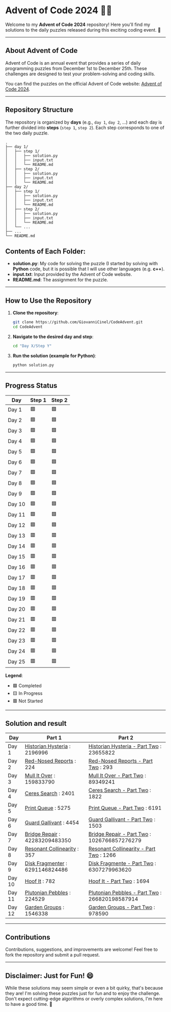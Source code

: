 # Advent of Code 2024 🎄✨

Welcome to my **Advent of Code 2024** repository! Here you'll find my solutions to the daily puzzles released during this exciting coding event. 🚀

---

## About Advent of Code

Advent of Code is an annual event that provides a series of daily programming puzzles from December 1st to December 25th. These challenges are designed to test your problem-solving and coding skills.

You can find the puzzles on the official Advent of Code website: [Advent of Code 2024](https://adventofcode.com/2024).

---

## Repository Structure

The repository is organized by **days** (e.g., `day 1`, `day 2`, ...) and each day is further divided into **steps** (`step 1`, `step 2`). Each step corresponds to one of the two daily puzzle.

```plaintext
.
├── day 1/
│   ├── step 1/
│   │   ├── solution.py
│   │   ├── input.txt
│   │   └── README.md
│   ├── step 2/
│   │   ├── solution.py
│   │   ├── input.txt
│   │   └── README.md
├── day 2/
│   ├── step 1/
│   │   ├── solution.py
│   │   ├── input.txt
│   │   └── README.md
│   ├── step 2/
│   │   ├── solution.py
│   │   ├── input.txt
│   │   └── README.md
│   └── ...
├── ...
└── README.md
```
## Contents of Each Folder:

- **solution.py**: My code for solving the puzzle (I started by solving with **Python** code, but it is possible that I will use other languages (e.g. **c++**).
- **input.txt**: Input provided by the Advent of Code website.
- **README.md**: The assignment for the puzzle.

---

## How to Use the Repository

1. **Clone the repository**:
   ```bash
   git clone https://github.com/GiovanniCinel/CodeAdvent.git
   cd CodeAdvent
   ```

2. **Navigate to the desired day and step**:
   ```bash
   cd "Day X/Step Y"
   ```

3. **Run the solution (example for Python)**:
   ```bash
   python solution.py
   ```

---

## Progress Status

| Day    | Step 1 | Step 2  |
|--------|--------|---------|
| Day 1  |   🟩   |   🟩   |     
| Day 2  |   🟩   |   🟩   |
| Day 3  |   🟩   |   🟩   |
| Day 4  |   🟩   |   🟩   |
| Day 5  |   🟩   |   🟩   |
| Day 6  |   🟩   |   🟩   |
| Day 7  |   🟩   |   🟩   |
| Day 8  |   🟩   |   🟩   |
| Day 9  |   🟩   |   🟩   |
| Day 10 |   🟩   |   🟩   |
| Day 11 |   🟩   |   🟩   |
| Day 12 |   🟩   |   🟩   |
| Day 13 |   🟥   |   🟥   |
| Day 14 |   🟥   |   🟥   |
| Day 15 |   🟥   |   🟥   |
| Day 16 |   🟥   |   🟥   |
| Day 17 |   🟥   |   🟥   |
| Day 18 |   🟥   |   🟥   |
| Day 19 |   🟥   |   🟥   |
| Day 20 |   🟥   |   🟥   |
| Day 21 |   🟥   |   🟥   |
| Day 22 |   🟥   |   🟥   |
| Day 23 |   🟥   |   🟥   |
| Day 24 |   🟥   |   🟥   |
| Day 25 |   🟥   |   🟥   |

**Legend**:
- 🟩 Completed
- 🟨 In Progress
- 🟥 Not Started

---
## Solution and result

| Day      | Part 1                                                           | Part 2                                                                         |
|----------|------------------------------------------------------------------|---------------------------------------------------------------------------------|
| Day 1    | [Historian Hysteria](Day%201/Step%201/solution.py) : 2196996     | [Historian Hysteria - Part Two](Day%201/Step%202/solution.py) : 23655822        |
| Day 2    | [Red-Nosed Reports](Day%202/Step%201/solution.py) : 224          | [Red-Nosed Reports - Part Two](Day%202/Step%202/solution.py) : 293              |
| Day 3    | [Mull It Over](Day%203/Step%201/solution.py) : 159833790         | [Mull It Over - Part Two](Day%203/Step%202/solution.py) : 89349241              |
| Day 4    | [Ceres Search](Day%204/Step%201/solution.py) : 2401              | [Ceres Search - Part Two](Day%204/Step%202/solution.py) : 1822                  |
| Day 5    | [Print Queue](Day%205/Step%201/solution.py) : 5275               | [Print Queue - Part Two](Day%205/Step%202/solution.py) : 6191                   |
| Day 6    | [Guard Gallivant](Day%206/Step%201/solution.py) : 4454           | [Guard Gallivant - Part Two](Day%206/Step%202/solution.py) : 1503               |
| Day 7    | [Bridge Repair](Day%207/Step%201/solution.py) : 42283209483350   | [Bridge Repair - Part Two](Day%207/Step%202/solution.py) : 1026766857276279     |
| Day 8    | [Resonant Collinearity](Day%208/Step%201/solution.py) : 357      | [Resonant Collinearity - Part Two](Day%208/Step%202/solution.py) : 1266         |
| Day 9    | [Disk Fragmenter](Day%209/Step%201/solution.py) : 6291146824486  | [Disk Fragmente - Part Two](Day%209/Step%202/solution.py) : 6307279963620       |
| Day 10   | [Hoof It](Day%2010/Step%201/solution.py) : 782                   | [Hoof It - Part Two](Day%2010/Step%202/solution.py) : 1694                      |
| Day 11   | [Plutonian Pebbles](Day%2011/Step%201/solution.py) : 224529      | [Plutonian Pebbles - Part Two](Day%2011/Step%202/solution.py) : 266820198587914 |
| Day 12   | [Garden Groups](Day%2012/Step%201/solution.py) : 1546338         | [Garden Groups - Part Two](Day%2012/Step%202/solution.py) : 978590              |
<!-- Future days commented out for now -->
<!--
| Day 13   | [Challenge Name](Day%2013/Step%201/solution.py) : RESULT         | [Challenge Name - Part Two](Day%2013/Step%202/solution.py) : RESULT          |
| Day 14   | [Challenge Name](Day%2014/Step%201/solution.py) : RESULT         | [Challenge Name - Part Two](Day%2014/Step%202/solution.py) : RESULT          |
| Day 15   | [Challenge Name](Day%2015/Step%201/solution.py) : RESULT         | [Challenge Name - Part Two](Day%2015/Step%202/solution.py) : RESULT          |
| Day 16   | [Challenge Name](Day%2016/Step%201/solution.py) : RESULT         | [Challenge Name - Part Two](Day%2016/Step%202/solution.py) : RESULT          |
| Day 17   | [Challenge Name](Day%2017/Step%201/solution.py) : RESULT         | [Challenge Name - Part Two](Day%2017/Step%202/solution.py) : RESULT          |
| Day 18   | [Challenge Name](Day%2018/Step%201/solution.py) : RESULT         | [Challenge Name - Part Two](Day%2018/Step%202/solution.py) : RESULT          |
| Day 19   | [Challenge Name](Day%2019/Step%201/solution.py) : RESULT         | [Challenge Name - Part Two](Day%2019/Step%202/solution.py) : RESULT          |
| Day 20   | [Challenge Name](Day%2020/Step%201/solution.py) : RESULT         | [Challenge Name - Part Two](Day%2020/Step%202/solution.py) : RESULT          |
| Day 21   | [Challenge Name](Day%2021/Step%201/solution.py) : RESULT         | [Challenge Name - Part Two](Day%2021/Step%202/solution.py) : RESULT          |
| Day 22   | [Challenge Name](Day%2022/Step%201/solution.py) : RESULT         | [Challenge Name - Part Two](Day%2022/Step%202/solution.py) : RESULT          |
| Day 23   | [Challenge Name](Day%2023/Step%201/solution.py) : RESULT         | [Challenge Name - Part Two](Day%2023/Step%202/solution.py) : RESULT          |
| Day 24   | [Challenge Name](Day%2024/Step%201/solution.py) : RESULT         | [Challenge Name - Part Two](Day%2024/Step%202/solution.py) : RESULT          |
| Day 25   | [Challenge Name](Day%2025/Step%201/solution.py) : RESULT         | [Challenge Name - Part Two](Day%2025/Step%202/solution.py) : RESULT          |
-->

---

## Contributions

Contributions, suggestions, and improvements are welcome! Feel free to fork the repository and submit a pull request.

---

## Disclaimer: Just for Fun! 😄

While these solutions may seem simple or even a bit quirky, that's because they are! I'm solving these puzzles just for fun and to enjoy the challenge. Don't expect cutting-edge algorithms or overly complex solutions, I'm here to have a good time. 🎉
